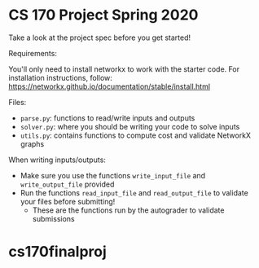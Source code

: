 # CS 170 Project Spring 2020

Take a look at the project spec before you get started!

Requirements:

You'll only need to install networkx to work with the starter code. For installation instructions, follow: https://networkx.github.io/documentation/stable/install.html

Files:
- `parse.py`: functions to read/write inputs and outputs
- `solver.py`: where you should be writing your code to solve inputs
- `utils.py`: contains functions to compute cost and validate NetworkX graphs

When writing inputs/outputs:
- Make sure you use the functions `write_input_file` and `write_output_file` provided
- Run the functions `read_input_file` and `read_output_file` to validate your files before submitting!
  - These are the functions run by the autograder to validate submissions
# cs170finalproj

